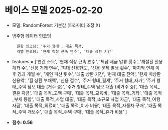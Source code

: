 # 베이스 모델 2025-02-20

- 모델: RandomForest 기본값 (파라미터 조정 X)

- 범주형 데이터 인코딩

        원핫 인코딩: '주거 형태', 대출 목적,
        라벨 인코딩: '현재 직장 근속 연수', '대출 상환 기간'

- features = ['연간 소득', '현재 직장 근속 연수', '체납 세금 압류 횟수', '개설된 신용계좌 수', '신용 거래 연수',
    '최대 신용한도', '신용 문제 발생 횟수', '마지막 연체 이후 경과 개월 수', '개인 파산 횟수', '대출 상환 기간',
    '현재 대출 잔액', '현재 미상환 신용액', '월 상환 부채액', '신용 점수', '주거 형태_월세',
    '주거 형태_자가', '주거 형태_주택 담보 대출 (거주 중)', '주거 형태_주택 담보 대출 (비거주 중)',
    '대출 목적_결혼 자금', '대출 목적_고액 구매', '대출 목적_교육비', '대출 목적_기타', '대출 목적_부채 통합',
    '대출 목적_사업 대출', '대출 목적_소규모 사업 자금', '대출 목적_여행 자금', '대출 목적_의료비',
    '대출 목적_이사 비용', '대출 목적_자동차 구매', '대출 목적_주택 개보수', '대출 목적_주택 구매',
    '대출 목적_휴가 비용'
]

- **점수: 0.56**